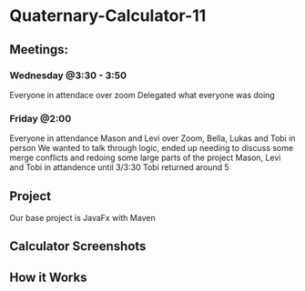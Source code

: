 # Quaternary-Calculator-11

## Meetings: 
### Wednesday @3:30 - 3:50
Everyone in attendace over zoom 
Delegated what everyone was doing

### Friday @2:00 
Everyone in attendance Mason and Levi over Zoom, Bella, Lukas and Tobi in person
We wanted to talk through logic, ended up needing to discuss some merge conflicts and redoing some large parts of the project
Mason, Levi and Tobi in attandence until 3/3:30
Tobi returned around 5 

## Project 
Our base project is JavaFx with Maven 

## Calculator Screenshots 

## How it Works
